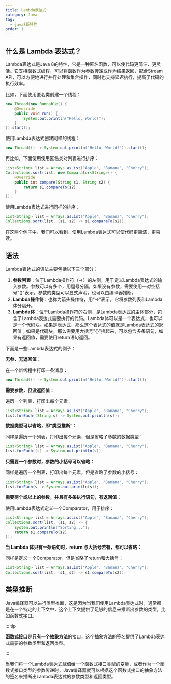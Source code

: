 ```yaml
---
title: Lambda表达式
category: Java
tag:
  - java8新特性
order: 1
---
```


## 什么是 Lambda 表达式？

Lambda表达式是Java 8的特性，它是一种匿名函数，可以使代码更简洁、更灵活。它支持函数式编程，可以将函数作为参数传递或作为结果返回，配合Stream API，可以方便地进行并行处理和集合操作，同时也支持延迟执行，提高了代码的执行效率。

比如，下面使用匿名类创建一个线程：

```java
new Thread(new Runnable() {
    @Override
    public void run() {
        System.out.println("Hello, World!");
    }
}).start();
```

使用Lambda表达式创建同样的线程：

```java
new Thread(() -> System.out.println("Hello, World!")).start();
```

再比如，下面使用使用匿名类对列表进行排序：

```java
List<String> list = Arrays.asList("Apple", "Banana", "Cherry");
Collections.sort(list, new Comparator<String>() {
    @Override
    public int compare(String s1, String s2) {
        return s1.compareTo(s2);
    }
});
```

使用Lambda表达式进行同样的排序：

```java
List<String> list = Arrays.asList("Apple", "Banana", "Cherry");
Collections.sort(list, (s1, s2) -> s1.compareTo(s2));
```

在这两个例子中，我们可以看到，使用Lambda表达式可以使代码更简洁，更易读。

## 语法

Lambda表达式的语法主要包括以下三个部分：

1. **参数列表**：位于Lambda操作符（->）的左侧，用于定义Lambda表达式的输入参数。参数可以有多个，用逗号分隔，如果没有参数，需要使用一对空括号"()"表示。参数的类型可以显式声明，也可以由编译器推断。
2. **Lambda操作符**：也称为箭头操作符，用"->"表示。它将参数列表和Lambda体分隔开。
3. **Lambda体**：位于Lambda操作符的右侧，是Lambda表达式的主体部分，包含了Lambda表达式需要执行的代码。Lambda体可以是一个表达式，也可以是一个代码块。如果是表达式，那么这个表达式的值就是Lambda表达式的返回值；如果是代码块，那么需要用大括号"{}"括起来，可以包含多条语句，如果有返回值，需要使用return语句返回。

下面是一些Lambda表达式的例子：

**无参、无返回值：**

在一个新线程中打印一条消息：

```java
new Thread(() -> System.out.println("Hello, World!")).start();
```

**需要参数，但没返回值：**

遍历一个列表，打印出每个元素：

```java
List<String> list = Arrays.asList("Apple", "Banana", "Cherry");
list.forEach((String s) -> System.out.println(s));
```

**数据类型可以省略，即“类型推断“：**

同样是遍历一个列表，打印出每个元素，但是省略了参数的数据类型：

```java
List<String> list = Arrays.asList("Apple", "Banana", "Cherry");
list.forEach((s) -> System.out.println(s));
```

**只需要一个参数时，参数的小括号可以省略：**

同样是遍历一个列表，打印出每个元素，但是省略了参数的小括号：

```java
List<String> list = Arrays.asList("Apple", "Banana", "Cherry");
list.forEach(s -> System.out.println(s));
```

**需要两个或以上的参数，并且有多条执行语句，有返回值：**

使用Lambda表达式定义一个Comparator，用于排序：

```java
List<String> list = Arrays.asList("Apple", "Banana", "Cherry");
Collections.sort(list, (s1, s2) -> {
    System.out.println("Sorting...");
    return s1.compareTo(s2);
});
```

**当 Lambda 体只有一条语句时，return 与大括号若有，都可以省略：**

同样是定义一个Comparator，但是省略了return和大括号：

```java
List<String> list = Arrays.asList("Apple", "Banana", "Cherry");
Collections.sort(list, (s1, s2) -> s1.compareTo(s2));
```

## 类型推断

Java编译器可以进行类型推断，这是因为当我们使用Lambda表达式时，通常都是在一个特定的上下文中，这个上下文提供了足够的信息来推断出参数的类型，比如函数式接口。

::: tip

**函数式接口**是**只有一个抽象方法**的接口，这个抽象方法的签名提供了Lambda表达式需要的参数类型和返回类型。

:::

当我们将一个Lambda表达式赋值给一个函数式接口类型的变量，或者作为一个函数式接口类型的参数传递时，Java编译器就可以根据这个函数式接口的抽象方法的签名来推断出Lambda表达式的参数类型和返回类型。
